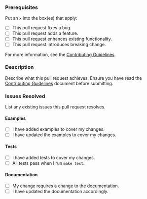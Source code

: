 ### Prerequisites

Put an `x` into the box(es) that apply:

- [ ] This pull request fixes a bug.
- [ ] This pull request adds a feature.
- [ ] This pull request enhances existing functionality.
- [ ] This pull request introduces breaking change.

For more information, see the [Contributing Guidelines](https://github.com/barundel/terraform-aws-iam/tree/master/CONTRIBUTING.md).

### Description

Describe what this pull request achieves. Ensure you have read the [Contributing Guidelines](https://github.com/barundel/terraform-aws-iam/tree/master/CONTRIBUTING.md) document before submitting.

### Issues Resolved

List any existing issues this pull request resolves.

#### Examples

- [ ] I have added examples to cover my changes.
- [ ] I have updated the examples to cover my changes.

#### Tests

- [ ] I have added tests to cover my changes.
- [ ] All tests pass when I run `make test`.

#### Documentation

- [ ] My change requires a change to the documentation.
- [ ] I have updated the documentation accordingly.
